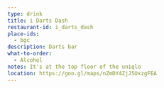 ```yaml
---
type: drink 
title: i Darts Dash
restaurant-id: i_darts_dash
place-ids:
  - bgc 
description: Darts bar
what-to-order:
  - Alcohol
notes: It's at the top floor of the uniqlo
location: https://goo.gl/maps/nZmDY4ZjJ5UxzgFEA
---
```

